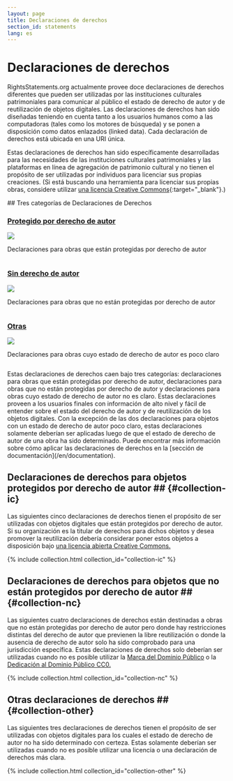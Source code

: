 ```yaml
---
layout: page
title: Declaraciones de derechos
section_id: statements
lang: es
---
```


# Declaraciones de derechos

RightsStatements.org actualmente provee doce declaraciones de derechos diferentes que pueden ser utilizadas por las instituciones culturales patrimoniales para comunicar al público el estado de derecho de autor y de reutilización de objetos digitales. Las declaraciones de derechos han sido diseñadas teniendo en cuenta tanto a los usuarios humanos como a las computadoras (tales como los motores de búsqueda) y se ponen a disposición como datos enlazados (linked data). Cada declaración de derechos está ubicada en una URI única.

Estas declaraciones de derechos han sido específicamente desarrolladas para las necesidades de las instituciones culturales patrimoniales y las plataformas en línea de agregación de patrimonio cultural y no tienen el propósito de ser utilizadas por individuos para licenciar sus propias creaciones. (Si está buscando una herramienta para licenciar sus propias obras, considere utilizar [una licencia Creative Commons](https://creativecommons.org/licenses/){:target="_blank"}.)

<div class="box">
## Tres categorías de Declaraciones de Derechos

<div class="row" markdown="0">
  <div class="medium-4 columns">
    <div class="statements-category-teaser">
      <a href="#collection-ic"><h3>Protegido por derecho de autor</h3></a>
      <a href="#collection-ic">
        <img src="{{ site.url }}{{ site.baseurl }}/files/icons/InC.Icon-Only.dark.svg" />
      </a>
      <p>Declaraciones para obras que están protegidas por derecho de autor</p>
    </div>
  </div>
  <div class="medium-4 columns">
    <div class="statements-category-teaser">
      <a href="#collection-nc"><h3>Sin derecho de autor</h3></a>
      <a href="#collection-nc">
        <img src="{{ site.url }}{{ site.baseurl }}/files/icons/NoC.Icon-Only.dark.svg" />
      </a>
      <p>Declaraciones para obras que no están protegidas por derecho de autor</p>
    </div>
  </div>
  <div class="medium-4 columns">
    <div class="statements-category-teaser">
      <a href="#collection-other"><h3>Otras</h3></a>
      <a href="#collection-other">
        <img src="{{ site.url }}{{ site.baseurl }}/files/icons/Other.Icon-Only.dark.svg" />
      </a>
      <p>Declaraciones para obras cuyo estado de derecho de autor es poco claro</p>
    </div>
  </div>
</div>
<div>
  <p>Estas declaraciones de derechos caen bajo tres categorías: declaraciones para obras que están protegidas por derecho de autor, declaraciones para obras que no están protegidas por derecho de autor y declaraciones para obras cuyo estado de derecho de autor no es claro. Estas declaraciones proveen a los usuarios finales con información de alto nivel y fácil de entender sobre el estado del derecho de autor y de reutilización de los objetos digitales. Con la excepción de las dos declaraciones para objetos con un estado de derecho de autor poco claro, estas declaraciones solamente deberían ser aplicadas luego de que el estado de derecho de autor de una obra ha sido determinado. Puede encontrar más información sobre cómo aplicar las declaraciones de derechos en la [sección de documentación](/en/documentation).</p>
</div>

</div>

## Declaraciones de derechos para objetos protegidos por derecho de autor ## {#collection-ic}

Las siguientes cinco declaraciones de derechos tienen el propósito de ser utilizadas con objetos digitales que están protegidos por derecho de autor. Si su organización es la titular de derechos para dichos objetos y desea promover la reutilización debería considerar poner estos objetos a disposición bajo [una licencia abierta Creative Commons.](https://creativecommons.org/licenses/)

{% include collection.html collection_id="collection-ic" %}

## Declaraciones de derechos para objetos que no están protegidos por derecho de autor ## {#collection-nc}

Las siguientes cuatro declaraciones de derechos están destinadas a obras que no están protegidas por derecho de autor pero donde hay restricciones distintas del derecho de autor que previenen la libre reutilización o donde la ausencia de derecho de autor solo ha sido comprobado para una jurisdicción específica. Estas declaraciones de derechos solo deberían ser utilizadas cuando no es posible utilizar la [Marca del Dominio Público](https://creativecommons.org/publicdomain/mark/1.0/) o la [Dedicación al Dominio Público CC0.](https://creativecommons.org/publicdomain/zero/1.0/)

{% include collection.html collection_id="collection-nc" %}

## Otras declaraciones de derechos ## {#collection-other}

Las siguientes tres declaraciones de derechos tienen el propósito de ser utilizadas con objetos digitales para los cuales el estado de derecho de autor no ha sido determinado con certeza. Estas solamente deberían ser utilizadas cuando no es posible utilizar una licencia o una declaración de derechos más clara.

{% include collection.html collection_id="collection-other" %}

